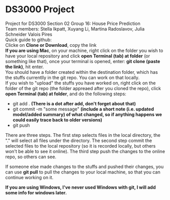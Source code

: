 # DS3000 Project
Project for DS3000 Section 02 Group 16: House Price Prediction <br />
Team members: Stella Ikpatt, Xuyang Li, Martina Radoslavov, Julia Schneider Valois Pires <br />
Quick guide to github: <br />
Clicke on **Clone or Download**, copy the link <br />
**If you are using Mac**, on your machine, right click on the folder you wish to have your local repository and click **open Terminal (tab) at folder** (or something like that), once your terminal is opened, enter: **git clone (paste the link)**, hit enter. <br />
You should have a folder created within the destination folder, which has the stuffs currentlly in the git repo. You can work on that locally. <br />
If you wish to "upload" the stuffs you have worked on, right click on the folder of the git repo (the folder appreaed after you cloned the repo), click **open Terminal (tab) at folder**, and do the following steps:
* git add . **(There is a dot after add, don't forget about that)**
* git commit -m "some message" **(include a short note (i.e. updated model/added summary) of what changed, so if anything happens we could easily trace back to older versions)**
* git push

There are three steps. The first step selects files in the local directory, the "." will select all files under the directory. The second step commit the selected files to the local repository (so it is recorded locally, but others won't be able to see it online). The third step push the changes to the online repo, so others can see. <br />

If someone else made changes to the stuffs and pushed their changes, you can use **git pull** to pull the changes to your local machine, so that you can continue working on it. <br />

**If you are using Windows, I've never used Windows with git, I will add some info for windows later.**
